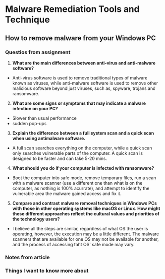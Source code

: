 # Malware Remediation Tools and Technique 

## How to remove malware from your Windows PC

### Questios from assignment
1. **What are the main differences between anti-virus and anti-malware software?**
- Anti-virus software is used to remove traditional types of malware known as viruses, while anti-malware software is used to remove other malicious software beyond just viruses, such as, spyware, trojans and ransomware. 

2. **What are some signs or symptoms that may indicate a malware infection on your PC?**
- Slower than usual performance
- sudden pop-ups

3. **Explain the difference between a full system scan and a quick scan when using antimalware software.**
- A full scan searches everything on the computer, while a quick scan only searches vulnerable parts of the computer. A quick scan is designed to be faster and can take 5-20 mins. 

4. **What should you do if your computer is infected with ransomware?**
- Boot the computer into safe mode, remove temporary files, run a scan with a malware scanner (use a different one than what is on the computer, as nothing is 100% acurrate), and attempt to identify the vulnerable area the malware gained access and fix it. 

5. **Compare and contrast malware removal techniques in Windows PCs with those in other operating systems like macOS or Linux. How might these different approaches reflect the cultural values and priorities of the technology users?**
- I believe all the steps are similar, regardless of what OS the user is operating, however, the execution may be a little different. The malware scanners that are available for one OS may not be available for another, and the process of accessing taht OS' safe mode may vary. 

### Notes from article

### Things I want to know more about 
